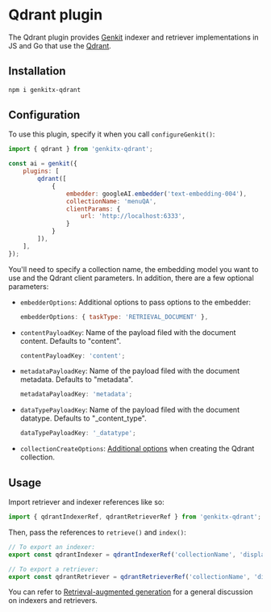# Qdrant plugin

The Qdrant plugin provides [Genkit](https://firebase.google.com/docs/genkit) indexer and retriever implementations in JS and Go that use the [Qdrant](https://qdrant.tech/).

## Installation

```bash
npm i genkitx-qdrant
```

## Configuration

To use this plugin, specify it when you call `configureGenkit()`:

```js
import { qdrant } from 'genkitx-qdrant';

const ai = genkit({
    plugins: [
        qdrant([
            {
                embedder: googleAI.embedder('text-embedding-004'),
                collectionName: 'menuQA',
                clientParams: {
                    url: 'http://localhost:6333',
                }
            }
        ]),
    ],
});
```

You'll need to specify a collection name, the embedding model you want to use and the Qdrant client parameters. In
addition, there are a few optional parameters:

- `embedderOptions`: Additional options to pass options to the embedder:

  ```js
  embedderOptions: { taskType: 'RETRIEVAL_DOCUMENT' },
  ```

- `contentPayloadKey`: Name of the payload filed with the document content. Defaults to "content".

  ```js
  contentPayloadKey: 'content';
  ```

- `metadataPayloadKey`: Name of the payload filed with the document metadata. Defaults to "metadata".

  ```js
  metadataPayloadKey: 'metadata';
  ```

- `dataTypePayloadKey`: Name of the payload filed with the document datatype. Defaults to "_content_type".

  ```js
  dataTypePayloadKey: '_datatype';
  ```

- `collectionCreateOptions`: [Additional options](<(https://qdrant.tech/documentation/concepts/collections/#create-a-collection)>) when creating the Qdrant collection.

## Usage

Import retriever and indexer references like so:

```js
import { qdrantIndexerRef, qdrantRetrieverRef } from 'genkitx-qdrant';
```

Then, pass the references to `retrieve()` and `index()`:

```js
// To export an indexer:
export const qdrantIndexer = qdrantIndexerRef('collectionName', 'displayName');
```

```js
// To export a retriever:
export const qdrantRetriever = qdrantRetrieverRef('collectionName', 'displayName');
```

You can refer to [Retrieval-augmented generation](https://firebase.google.com/docs/genkit/rag) for a general
discussion on indexers and retrievers.

